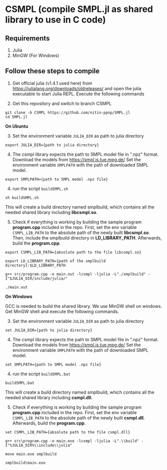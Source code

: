# CSMPL (compile SMPL.jl as shared library to use in C code)

## Requirements
1. Julia
2. MinGW (For Windows)

## Follow these steps to compile 
1. Get official julia (v1.4.1 used here) from https://julialang.org/downloads/oldreleases/ and open the julia executable to start Julia REPL. Execute the following commands


2. Get this repository and switch to branch CSMPL
```
git clone -b CSMPL https://github.com/nitin-ppnp/SMPL.jl
cd SMPL.jl
```


**On Ubuntu**

3. Set the environment variable `JULIA_DIR` as path to julia directory
```
export JULIA_DIR={path to julia directory}
```

4. The csmpl library expects the path to SMPL model file in ".npz" format. Download the models from https://smpl.is.tue.mpg.de/ Set the environment variable `SMPLPATH` with the path of downloaded SMPL model.
```
export SMPLPATH={path to SMPL model .npz file}
```

4. run the script `buildSMPL.sh`
```
sh buildSMPL.sh
```
This will create a build directory named smplbuild, which contains all the needed shared library including **libcsmpl.so**.

5. Check if everything is working by building the sample program **program.cpp** included in the repo. First, set the env variable `CSMPL_LIB_PATH` to the absolute path of the newly built **libcsmpl.so**. Then, include the smplbuild directory in **LD_LIBRARY_PATH**. Afterwards, build the **program.cpp**.
```
export CSMPL_LIB_PATH={absolute path to the file libcsmpl.so}

export LD_LIBRARY_PATH={path of the smplbuild directory}:$LD_LIBRARY_PATH

g++ src/program.cpp -o main.out -lcsmpl -ljulia -L"./smplbuild" -I"$JULIA_DIR/include/julia/"

./main.out
```

**On Windows**

GCC is needed to build the shared library. We use MinGW shell on windows. Get MinGW shell and execute the following commands.

3. Set the environment variable `JULIA_DIR` as path to julia directory
```
set JULIA_DIR={path to julia directory}
```

4. The csmpl library expects the path to SMPL model file in ".npz" format. Download the models from https://smpl.is.tue.mpg.de/ Set the environment variable `SMPLPATH` with the path of downloaded SMPL model.
```
set SMPLPATH={path to SMPL model .npz file}
```

4. run the script `buildSMPL.bat`
```
buildSMPL.bat
```
This will create a build directory named smplbuild, which contains all the needed shared library including **csmpl.dll**.

5. Check if everything is working by building the sample program **program.cpp** included in the repo. First, set the env variable `CSMPL_LIB_PATH` to the absolute path of the newly built **csmpl.dll**. Afterwards, build the **program.cpp**.
```
set CSMPL_LIB_PATH={absolute path to the file csmpl.dll}

g++ src\program.cpp -o main.exe -lcsmpl -ljulia -L".\\build" -I"%JULIA_DIR%\\include\\julia"

move main.exe smplbuild             

smplbuild\main.exe
```